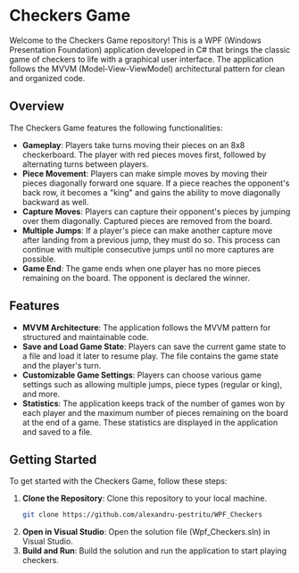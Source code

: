 # Checkers Game
Welcome to the Checkers Game repository! This is a WPF (Windows Presentation Foundation) application developed in C# that brings the classic game of checkers to life with a graphical user interface. The application follows the MVVM (Model-View-ViewModel) architectural pattern for clean and organized code.

## Overview
The Checkers Game features the following functionalities:

- **Gameplay**: Players take turns moving their pieces on an 8x8 checkerboard. The player with red pieces moves first, followed by alternating turns between players.
- **Piece Movement**: Players can make simple moves by moving their pieces diagonally forward one square. If a piece reaches the opponent's back row, it becomes a "king" and gains the ability to move diagonally backward as well.
- **Capture Moves**: Players can capture their opponent's pieces by jumping over them diagonally. Captured pieces are removed from the board.
- **Multiple Jumps**: If a player's piece can make another capture move after landing from a previous jump, they must do so. This process can continue with multiple consecutive jumps until no more captures are possible.
- **Game End**: The game ends when one player has no more pieces remaining on the board. The opponent is declared the winner.

## Features
- **MVVM Architecture**: The application follows the MVVM pattern for structured and maintainable code.
- **Save and Load Game State**: Players can save the current game state to a file and load it later to resume play. The file contains the game state and the player's turn.
- **Customizable Game Settings**: Players can choose various game settings such as allowing multiple jumps, piece types (regular or king), and more.
- **Statistics**: The application keeps track of the number of games won by each player and the maximum number of pieces remaining on the board at the end of a game. These statistics are displayed in the application and saved to a file.

## Getting Started
To get started with the Checkers Game, follow these steps:

1. **Clone the Repository**: Clone this repository to your local machine.
   ```bash
   git clone https://github.com/alexandru-pestritu/WPF_Checkers
   ```
2. **Open in Visual Studio**: Open the solution file (Wpf_Checkers.sln) in Visual Studio.
3. **Build and Run**: Build the solution and run the application to start playing checkers.
   
